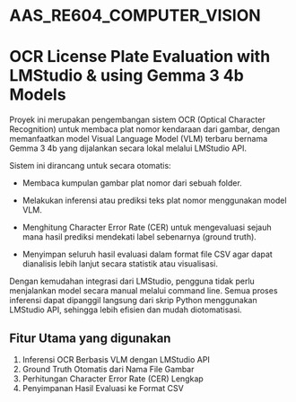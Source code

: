 # AAS_RE604_COMPUTER_VISION

# OCR License Plate Evaluation with LMStudio & using Gemma 3 4b Models

Proyek ini merupakan pengembangan sistem OCR (Optical Character Recognition) untuk membaca plat nomor kendaraan dari gambar, dengan memanfaatkan model Visual Language Model (VLM) terbaru bernama Gemma 3 4b yang dijalankan secara lokal melalui LMStudio API.

Sistem ini dirancang untuk secara otomatis:

* Membaca kumpulan gambar plat nomor dari sebuah folder.

* Melakukan inferensi atau prediksi teks plat nomor menggunakan model VLM.

* Menghitung Character Error Rate (CER) untuk mengevaluasi sejauh mana hasil prediksi mendekati label sebenarnya (ground truth).

* Menyimpan seluruh hasil evaluasi dalam format file CSV agar dapat dianalisis lebih lanjut secara statistik atau visualisasi.

Dengan kemudahan integrasi dari LMStudio, pengguna tidak perlu menjalankan model secara manual melalui command line. Semua proses inferensi dapat dipanggil langsung dari skrip Python menggunakan LMStudio API, sehingga lebih efisien dan mudah diotomatisasi.

## Fitur Utama yang digunakan
1. Inferensi OCR Berbasis VLM dengan LMStudio API
2. Ground Truth Otomatis dari Nama File Gambar
3. Perhitungan Character Error Rate (CER) Lengkap
4. Penyimpanan Hasil Evaluasi ke Format CSV
